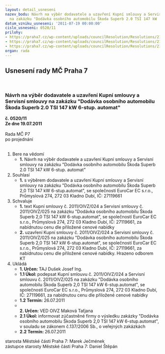 ```yaml
---
layout: detail_usneseni
nazev_bodu: Návrh na výběr dodavatele a uzavření Kupní smlouvy a Servisní smlouvy
  na zakázku "Dodávka osobního automobilu Škoda Superb 2.0 TSI 147 kW    6-stup. automat"
datum_vzniku_usneseni: '2011-07-19 00:00:00'
cislo_usneseni: 0520/11
prilohy:
- https://praha7.cz/wp-content/uploads/councilResolution/Resolutions/21505/35-11-kupn%c3%ad_smlouva_op.doc
- https://praha7.cz/wp-content/uploads/councilResolution/Resolutions/21505/35-11-servisn%c3%ad_smlouva_op.xls
- https://praha7.cz/wp-content/uploads/councilResolution/Resolutions/21505/35-11-poptavka_superb.doc
organ: rada
---
```

<div id="ucUsn_pList" class="usn">
	<span><h2>Usnesení rady MČ Praha 7 </h2>
<br></span><div class="standBody">
<span><h3>Návrh na výběr dodavatele a uzavření Kupní smlouvy a Servisní smlouvy na zakázku "Dodávka osobního automobilu Škoda Superb 2.0 TSI 147 kW    6-stup. automat"</h3></span><div class="center">
		<strong>č. 0520/11</strong><br>
	</div>
<div class="center">
		<strong>Ze dne 19.07.2011</strong><br><br>
	</div>Rada MČ P7<br> po projednání<br><br><ol>
<li>Bere na vědomí<ul><li>
<strong>1.</strong> Návrh na výběr dodavatele a uzavření Kupní smlouvy a Servisní smlouvy na zakázku "Dodávka osobního automobilu Škoda Superb 2.0 TSI 147 kW  6-stup. automat"</li></ul>
</li>
<li>Souhlasí<ul><li>
<strong>1.</strong> s výběrem dodavatele a uzavření Kupní smlouvy a Servisní smlouvy na zakázku "Dodávka osobního automobilu Škoda Superb 2,0 TSI 147 kW 6-stup.automat", se společností EuroCar EC s.r.o., Průmyslová 274, 272 03 Kladno Dubí,  IČ:  27119661 </li></ul>
</li>
<li>Schvaluje<ul>
<li>
<strong>1.</strong> text Kupní smlouvy č. 2011/OIVZ/024 a Servisní smlouvy č. 2011/OIVZ/025 na zakázku "Dodávka osobního automobilu Škoda Superb 2,0 TSI 147 kW 6-stup.automat", se společností EuroCar EC s.r.o., Průmyslová 274, 272 03 Kladno Dubí, IČ: 27119661, za nabídnutou cenu dle přiložené cenové nabídky                       </li>
<li>
<strong>2.</strong> uzavření  Kupní smlouvy č. 2011/OIVZ/024 a Servisní smlouvy č. 2011/OIVZ/025 na zakázku "Dodávka osobního automobilu Škoda Superb 2,0 TSI 147 kW 6-stup.automat", se společností EuroCar EC s.r.o., Průmyslová 274, 272 03 Kladno Dubí, IČ: 27119661, za nabídnutou cenu dle přiložené cenové nabídky. Hrazeno odborem KT </li>
</ul>
</li>
<li>Ukládá<ul>
<li>
<strong>1. Určen: </strong>TAJ Dušek Josef Ing.</li>
<li>
<strong>1.1 Úkol: </strong>podepsat Kupní smlouvu č. 2011/OIVZ/024 a Servisní smlouvu č. 2011/OIVZ/025 na zakázku "Dodávka osobního automobilu Škoda Superb 2,0 TSI 147 kW 6-stup.automat", se společností EuroCar EC s.r.o., Průmyslová 274, 272 03 Kladno Dubí, IČ: 27119661, za nabídnutou cenu dle přiložené cenové nabídky</li>
<li>
<strong>1.2 Termín: </strong>26.07.2011</li>
<li>
<strong><br>2. Určen: </strong>VED OIVZ Maková Taťjana</li>
<li>
<strong>2.1 Úkol: </strong>informovat zúčastněné firmy o výsledku zakázky "Dodávka osobního automobilu Škoda Superb 2,0 TSI 147 kW 6-stup.automat", v souladu se zákonem č.137/2006 Sb., o veřejných zakázkách</li>
<li>
<strong>2.2 Termín: </strong>26.07.2011</li>
</ul>
</li>
</ol>starosta Městské části Praha 7: Marek Ječmének<br>zástupce starosty Městské části Praha 7: Daniel Štěpán 
</div>
</div>